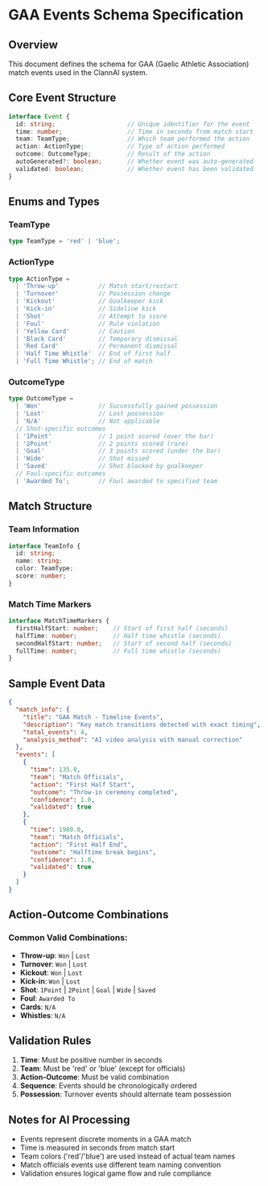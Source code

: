 # GAA Events Schema Specification

## Overview
This document defines the schema for GAA (Gaelic Athletic Association) match events used in the ClannAI system.

## Core Event Structure

```typescript
interface Event {
  id: string;                    // Unique identifier for the event
  time: number;                  // Time in seconds from match start
  team: TeamType;                // Which team performed the action
  action: ActionType;            // Type of action performed
  outcome: OutcomeType;          // Result of the action
  autoGenerated?: boolean;       // Whether event was auto-generated
  validated: boolean;            // Whether event has been validated
}
```

## Enums and Types

### TeamType
```typescript
type TeamType = 'red' | 'blue';
```

### ActionType
```typescript
type ActionType = 
  | 'Throw-up'           // Match start/restart
  | 'Turnover'           // Possession change
  | 'Kickout'            // Goalkeeper kick
  | 'Kick-in'            // Sideline kick
  | 'Shot'               // Attempt to score
  | 'Foul'               // Rule violation
  | 'Yellow Card'        // Caution
  | 'Black Card'         // Temporary dismissal
  | 'Red Card'           // Permanent dismissal
  | 'Half Time Whistle'  // End of first half
  | 'Full Time Whistle'; // End of match
```

### OutcomeType
```typescript
type OutcomeType = 
  | 'Won'                // Successfully gained possession
  | 'Lost'               // Lost possession
  | 'N/A'                // Not applicable
  // Shot-specific outcomes
  | '1Point'             // 1 point scored (over the bar)
  | '2Point'             // 2 points scored (rare)
  | 'Goal'               // 3 points scored (under the bar)
  | 'Wide'               // Shot missed
  | 'Saved'              // Shot blocked by goalkeeper
  // Foul-specific outcomes
  | 'Awarded To';        // Foul awarded to specified team
```

## Match Structure

### Team Information
```typescript
interface TeamInfo {
  id: string;
  name: string;
  color: TeamType;
  score: number;
}
```

### Match Time Markers
```typescript
interface MatchTimeMarkers {
  firstHalfStart: number;    // Start of first half (seconds)
  halfTime: number;          // Half time whistle (seconds)
  secondHalfStart: number;   // Start of second half (seconds)
  fullTime: number;          // Full time whistle (seconds)
}
```

## Sample Event Data

```json
{
  "match_info": {
    "title": "GAA Match - Timeline Events",
    "description": "Key match transitions detected with exact timing",
    "total_events": 4,
    "analysis_method": "AI video analysis with manual correction"
  },
  "events": [
    {
      "time": 135.0,
      "team": "Match Officials",
      "action": "First Half Start",
      "outcome": "Throw-in ceremony completed",
      "confidence": 1.0,
      "validated": true
    },
    {
      "time": 1980.0,
      "team": "Match Officials",
      "action": "First Half End",
      "outcome": "Halftime break begins",
      "confidence": 1.0,
      "validated": true
    }
  ]
}
```

## Action-Outcome Combinations

### Common Valid Combinations:
- **Throw-up**: `Won` | `Lost`
- **Turnover**: `Won` | `Lost`
- **Kickout**: `Won` | `Lost`
- **Kick-in**: `Won` | `Lost`
- **Shot**: `1Point` | `2Point` | `Goal` | `Wide` | `Saved`
- **Foul**: `Awarded To`
- **Cards**: `N/A`
- **Whistles**: `N/A`

## Validation Rules

1. **Time**: Must be positive number in seconds
2. **Team**: Must be 'red' or 'blue' (except for officials)
3. **Action-Outcome**: Must be valid combination
4. **Sequence**: Events should be chronologically ordered
5. **Possession**: Turnover events should alternate team possession

## Notes for AI Processing

- Events represent discrete moments in a GAA match
- Time is measured in seconds from match start
- Team colors ('red'/'blue') are used instead of actual team names
- Match officials events use different team naming convention
- Validation ensures logical game flow and rule compliance 